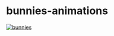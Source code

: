 ﻿# bunnies-animations
 <a href="https://ibb.co/Pz9m3VP"><img src="https://i.ibb.co/M5G2WJt/bunnies.gif" alt="bunnies" border="0"></a>
